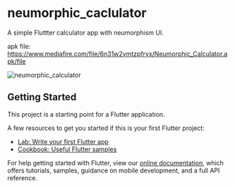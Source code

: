 # neumorphic_caclulator

A simple Fluttter calculator app with neumorphism UI.

apk file: https://www.mediafire.com/file/6n31w2vmtzpfryx/Neumorphic_Calculator.apk/file

![neumorphic_calculator](https://user-images.githubusercontent.com/86363897/150008424-3e9d0d91-f2ee-4e8e-94df-044543eccc6e.png)

## Getting Started

This project is a starting point for a Flutter application.

A few resources to get you started if this is your first Flutter project:

- [Lab: Write your first Flutter app](https://flutter.dev/docs/get-started/codelab)
- [Cookbook: Useful Flutter samples](https://flutter.dev/docs/cookbook)

For help getting started with Flutter, view our
[online documentation](https://flutter.dev/docs), which offers tutorials,
samples, guidance on mobile development, and a full API reference.
